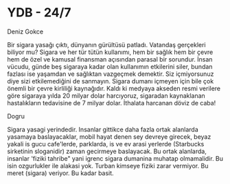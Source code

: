 # YDB - 24/7

Deniz Gokce

Bir sigara yasağı çıktı, dünyanın gürültüsü patladı. Vatandaş gerçekleri biliyor mu? Sigara ve her tür tütün kullanımı, hem bir sağlık hem bir çevre hem de özel ve kamusal finansman açısından parasal bir sorundur. İnsan vücudu, günde beş sigaraya kadar olan kullanımın etkilerini siler, bundan fazlası ise yaşamdan ve sağlıktan vazgeçmek demektir. Siz içmiyorsunuz diye sizi etkilemediğini de sanmayın. Sigara dumanı içmeyen için bile çok önemli bir çevre kirliliği kaynağıdır. Kaldı ki medyaya akseden resmi verilere göre sigaraya yılda 20 milyar dolar harcıyoruz, sigaradan kaynaklanan hastalıkların tedavisine de 7 milyar dolar. İthalata harcanan döviz de caba!

Dogru

Sigara yasagi yerindedir. Insanlar gittikce daha fazla ortak alanlarda yasamaya baslayacaklar, mobil hayat denen sey devreye girecek, beyaz yakali is gucu cafe'lerde, parklarda, is ve ev arasi yerlerde (Starbucks sirketinin sloganidir) zaman gecirmeye baslayacak. Bu ortak alanlarda, insanlar 'fiziki tahribe" yani igrenc sigara dumanina muhatap olmamalidir. Bu isin ozgurlukler ile alakasi yok. Turban kimseye fiziki zarar vermiyor. Bu meret (sigara) veriyor. Bu kadar basit.
